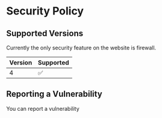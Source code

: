 # Security Policy

## Supported Versions

Currently the only security feature on the website is firewall.

| Version | Supported          |
| ------- | ------------------ |
| 4       | :white_check_mark: |


## Reporting a Vulnerability

You can report a vulnerability 
